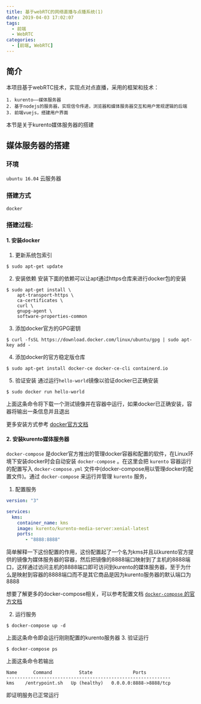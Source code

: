 ```yaml
---
title: 基于webRTC的网络直播与点播系统(1)
date: 2019-04-03 17:02:07
tags: 
  - 前端
  - WebRTC
categories:
  - [前端, WebRTC]
---
```

## 简介
本项目基于webRTC技术，实现点对点直播，采用的框架和技术：
```
1. kurento——媒体服务器
2. 基于nodejs的服务器，实现信令传递，浏览器和媒体服务器交互和用户常规逻辑的后端
3. 前端vuejs，搭建用户界面
```
本节是关于kurento媒体服务器的搭建
<!-- more -->
## 媒体服务器的搭建
### 环境
  `ubuntu 16.04` 云服务器
### 搭建方式
  `docker`
### 搭建过程:
#### 1. 安装docker
1. 更新系统包索引
```
$ sudo apt-get update
```
2. 安装依赖
安装下面的依赖可以让apt通过https仓库来进行docker包的安装
```
$ sudo apt-get install \
    apt-transport-https \
    ca-certificates \
    curl \
    gnupg-agent \
    software-properties-common
```
3. 添加docker官方的GPG密钥
```
$ curl -fsSL https://download.docker.com/linux/ubuntu/gpg | sudo apt-key add -
```
4. 添加docker的官方稳定版仓库
```
$ sudo apt-get install docker-ce docker-ce-cli containerd.io
```
5. 验证安装
通过运行`hello-world`镜像以验证docker已正确安装
```
$ sudo docker run hello-world
```
上面这条命令将下载一个测试镜像并在容器中运行，如果docker已正确安装，容器将输出一条信息并且退出



更多安装方式参考 [docker官方文档](https://docs.docker.com/install/linux/docker-ce/ubuntu/)
#### 2. 安装kurento媒体服务器
`docker-compose` 是docker官方推出的管理docker容器和配置的软件，在Linux环境下安装docker时会自动安装 `docker-compose` 。在这里会把 `kurento` 容器运行的配置写入 `docker-compose.yml` 文件中(docker-compose用以管理docker的配置文件)。通过 `docker-compose` 来运行并管理 `kurento` 服务，
1. 配置服务
```yml
version: "3"

services:
  kms:
    container_name: kms
    image: kurento/kurento-media-server:xenial-latest
    ports:
       - "8888:8888"
```
简单解释一下这份配置的作用，这份配置起了一个名为kms并且以kurento官方提供的镜像为媒体服务器的容器，然后把镜像的8888端口映射到了主机的8888端口，这样通过访问主机的8888端口即可访问到kurento的媒体服务器，至于为什么是映射到容器的8888端口而不是其它商品是因为kurento服务器的默认端口为8888

想要了解更多的docker-compose相关，可以参考配置文档 [`docker-compose` 的官方文档](https://docs.docker.com/compose/compose-file/)

2. 运行服务
```
$ docker-compose up -d
```
上面这条命令即会运行刚刚配置的kurento服务器
3. 验证运行
```
$ docker-compose ps
```
上面这条命令若输出
```
Name      Command          State               Ports         
-------------------------------------------------------------
kms    /entrypoint.sh   Up (healthy)   0.0.0.0:8888->8888/tcp
```
即证明服务已正常运行
